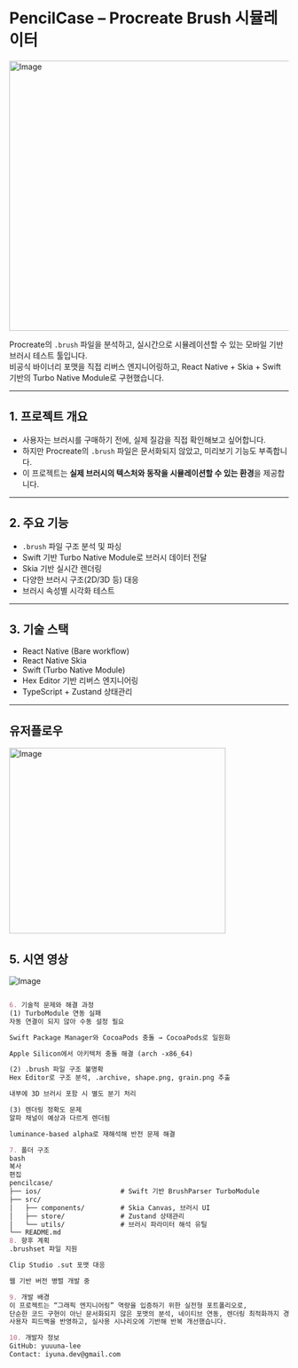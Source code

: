 # PencilCase – Procreate Brush 시뮬레이터

<img width="734" height="487" alt="Image" src="https://github.com/user-attachments/assets/43d90f3a-ba7b-4b8f-90d3-0838899567b9" />

Procreate의 `.brush` 파일을 분석하고, 실시간으로 시뮬레이션할 수 있는 모바일 기반 브러시 테스트 툴입니다.  
비공식 바이너리 포맷을 직접 리버스 엔지니어링하고, React Native + Skia + Swift 기반의 Turbo Native Module로 구현했습니다.

---

## 1. 프로젝트 개요

- 사용자는 브러시를 구매하기 전에, 실제 질감을 직접 확인해보고 싶어합니다.
- 하지만 Procreate의 `.brush` 파일은 문서화되지 않았고, 미리보기 기능도 부족합니다.
- 이 프로젝트는 **실제 브러시의 텍스처와 동작을 시뮬레이션할 수 있는 환경**을 제공합니다.

---

## 2. 주요 기능

- `.brush` 파일 구조 분석 및 파싱
- Swift 기반 Turbo Native Module로 브러시 데이터 전달
- Skia 기반 실시간 렌더링
- 다양한 브러시 구조(2D/3D 등) 대응
- 브러시 속성별 시각화 테스트

---

## 3. 기술 스택

- React Native (Bare workflow)
- React Native Skia
- Swift (Turbo Native Module)
- Hex Editor 기반 리버스 엔지니어링
- TypeScript + Zustand 상태관리

---

## 유저플로우
<img width="390" height="335" alt="Image" src="https://github.com/user-attachments/assets/6e271571-88da-4c5e-871c-624544ddc4f6" />

## 5. 시연 영상
![Image](https://github.com/user-attachments/assets/e6e94464-636a-41f7-a9fc-813eb26a55ea)

```md

6. 기술적 문제와 해결 과정
(1) TurboModule 연동 실패
자동 연결이 되지 않아 수동 설정 필요

Swift Package Manager와 CocoaPods 충돌 → CocoaPods로 일원화

Apple Silicon에서 아키텍처 충돌 해결 (arch -x86_64)

(2) .brush 파일 구조 불명확
Hex Editor로 구조 분석, .archive, shape.png, grain.png 추출

내부에 3D 브러시 포함 시 별도 분기 처리

(3) 렌더링 정확도 문제
알파 채널이 예상과 다르게 렌더됨

luminance-based alpha로 재해석해 반전 문제 해결

7. 폴더 구조
bash
복사
편집
pencilcase/
├── ios/                    # Swift 기반 BrushParser TurboModule
├── src/
│   ├── components/         # Skia Canvas, 브러시 UI
│   ├── store/              # Zustand 상태관리
│   └── utils/              # 브러시 파라미터 해석 유틸
└── README.md
8. 향후 계획
.brushset 파일 지원

Clip Studio .sut 포맷 대응

웹 기반 버전 병렬 개발 중

9. 개발 배경
이 프로젝트는 “그래픽 엔지니어링” 역량을 입증하기 위한 실전형 포트폴리오로,
단순한 코드 구현이 아닌 문서화되지 않은 포맷의 분석, 네이티브 연동, 렌더링 최적화까지 경험한 과정을 담고 있습니다.
사용자 피드백을 반영하고, 실사용 시나리오에 기반해 반복 개선했습니다.

10. 개발자 정보
GitHub: yuuuna-lee
Contact: iyuna.dev@gmail.com
